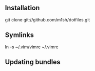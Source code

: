 Installation
------------

git clone git://github.com/m1sh/dotfiles.git

Symlinks
--------

ln -s ~/.vim/vimrc ~/.vimrc

Updating bundles
----------------
